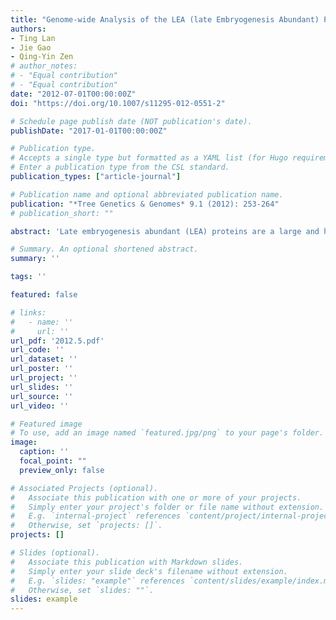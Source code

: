 ```yaml
---
title: "Genome-wide Analysis of the LEA (late Embryogenesis Abundant) Protein Gene Family in Populus Trichocarpa"
authors:
- Ting Lan
- Jie Gao
- Qing-Yin Zen
# author_notes:
# - "Equal contribution"
# - "Equal contribution"
date: "2012-07-01T00:00:00Z"
doi: "https://doi.org/10.1007/s11295-012-0551-2" 

# Schedule page publish date (NOT publication's date).
publishDate: "2017-01-01T00:00:00Z"

# Publication type.
# Accepts a single type but formatted as a YAML list (for Hugo requirements).
# Enter a publication type from the CSL standard.
publication_types: ["article-journal"]

# Publication name and optional abbreviated publication name.
publication: "*Tree Genetics & Genomes* 9.1 (2012): 253-264"
# publication_short: ""

abstract: 'Late embryogenesis abundant (LEA) proteins are a large and highly diverse group of polypeptides that are believed to function in desiccation and freezing tolerance in plants. This report presents a genome-wide analysis of LEA proteins and their encoding genes in Populus trichocarpa. Fifty-three LEA genes were identified from the Populus genome and divided into eight groups. The LEA4 and LEA5 groups were found in green algae and all land plants, whereas the other six groups existed only in land plants, indicating that the LEA family underwent rapid expansion during the early evolution of land plants. A majority of Populus LEA proteins contained repeated motifs that were often specific to a LEA group. Except for PtLEA2-1 and PtLEA2-3, all Populus LEA proteins were highly hydrophilic. Examination of the chromosomal locations of Populus LEA genes revealed that 30 % were arranged in tandem repeats, indicating that tandem duplications significantly contributed to the expansion of this gene family in Populus. Expression patterns of all Populus LEA genes under normal growth conditions and abiotic stress (salinity and drought) were investigated by reverse transcription polymerase chain reaction. Twelve of 53 Populus LEA genes were selectively expressed in a specific tissue and/or in response to a specific treatment. LEA genes also showed extensive divergence in expression patterns, even among those from the same group or gene cluster. The expression profiles revealed that the Populus LEA gene family was not involved systematically in the same regulatory pathway.'

# Summary. An optional shortened abstract.
summary: ''

tags: ''

featured: false

# links:
#   - name: ''
#     url: ''
url_pdf: '2012.5.pdf'
url_code: ''
url_dataset: ''
url_poster: ''
url_project: ''
url_slides: ''
url_source: ''
url_video: ''

# Featured image
# To use, add an image named `featured.jpg/png` to your page's folder. 
image:
  caption: ''
  focal_point: ""
  preview_only: false

# Associated Projects (optional).
#   Associate this publication with one or more of your projects.
#   Simply enter your project's folder or file name without extension.
#   E.g. `internal-project` references `content/project/internal-project/index.md`.
#   Otherwise, set `projects: []`.
projects: []

# Slides (optional).
#   Associate this publication with Markdown slides.
#   Simply enter your slide deck's filename without extension.
#   E.g. `slides: "example"` references `content/slides/example/index.md`.
#   Otherwise, set `slides: ""`.
slides: example
---
```



